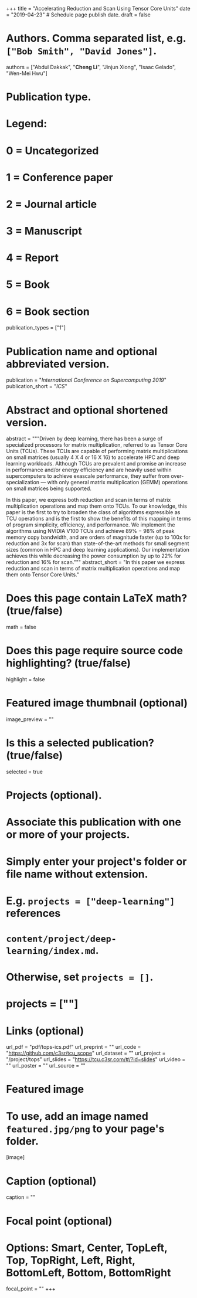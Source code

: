 +++
title = "Accelerating Reduction and Scan Using Tensor Core Units"
date = "2019-04-23"  # Schedule page publish date.
draft = false

# Authors. Comma separated list, e.g. `["Bob Smith", "David Jones"]`.
authors = ["Abdul Dakkak", "**Cheng Li**", "Jinjun Xiong", "Isaac Gelado", "Wen-Mei Hwu"]

# Publication type.
# Legend:
# 0 = Uncategorized
# 1 = Conference paper
# 2 = Journal article
# 3 = Manuscript
# 4 = Report
# 5 = Book
# 6 = Book section
publication_types = ["1"]

# Publication name and optional abbreviated version.
publication = "*International Conference on Supercomputing 2019*"
publication_short = "*ICS*"

# Abstract and optional shortened version.
abstract = """Driven by deep learning, there has been a surge of specialized processors for matrix multiplication, referred to as Tensor Core Units (TCUs). These TCUs are capable of performing matrix multiplications on small matrices (usually 4 X 4 or 16 X 16) to accelerate HPC and deep learning workloads. Although TCUs are prevalent and promise an increase in performance and/or energy efficiency and are heavily used within supercomputers to achieve exascale performance, they suffer from over-specialization — with only general matrix multiplication (GEMM) operations on small matrices being supported. 

In this paper, we express both reduction and scan in terms of matrix multiplication operations and map them onto TCUs. To our knowledge, this paper is the first to try to
broaden the class of algorithms expressible as TCU operations and
is the first to show the benefits of this mapping in terms of program simplicity, efficiency, and performance. We implement the algorithms using NVIDIA V100 TCUs and achieve 89% − 98% of peak memory copy bandwidth, and are orders of magnitude faster (up to 100x for reduction and 3x for scan) than state-of-the-art methods for small segment sizes (common in HPC and deep learning applications). Our implementation achieves this while decreasing the power consumption by up to 22% for reduction and 16% for scan."""
abstract_short = "In this paper we express reduction and scan in terms of matrix multiplication operations and map them onto Tensor Core Units."


# Does this page contain LaTeX math? (true/false)
math = false

# Does this page require source code highlighting? (true/false)
highlight = false

# Featured image thumbnail (optional)
image_preview = ""

# Is this a selected publication? (true/false)
selected = true

# Projects (optional).
#   Associate this publication with one or more of your projects.
#   Simply enter your project's folder or file name without extension.
#   E.g. `projects = ["deep-learning"]` references 
#   `content/project/deep-learning/index.md`.
#   Otherwise, set `projects = []`.
#   projects = [""]

# Links (optional)
url_pdf = "pdf/tops-ics.pdf"
url_preprint = ""
url_code = "https://github.com/c3sr/tcu_scope"
url_dataset = ""
url_project = "/project/tops"
url_slides = "https://tcu.c3sr.com/#/?id=slides"
url_video = ""
url_poster = ""
url_source = ""

# Featured image
# To use, add an image named `featured.jpg/png` to your page's folder. 
[image]
  # Caption (optional)
  caption = ""

  # Focal point (optional)
  # Options: Smart, Center, TopLeft, Top, TopRight, Left, Right, BottomLeft, Bottom, BottomRight
  focal_point = ""
+++
